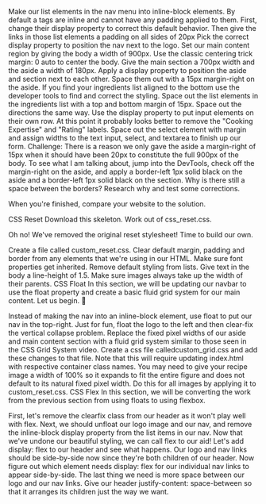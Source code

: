 Make our list elements in the nav menu into inline-block elements.
By default a tags are inline and cannot have any padding applied to them. First, change their display property to correct this default behavior. Then give the links in those list elements a padding on all sides of 20px
Pick the correct display property to position the nav next to the logo.
Set our main content region by giving the body a width of 900px.
Use the classic centering trick margin: 0 auto to center the body.
Give the main section a 700px width and the aside a width of 180px.
Apply a display property to position the aside and section next to each other. Space them out with a 15px margin-right on the aside.
If you find your ingredients list aligned to the bottom use the developer tools to find and correct the styling.
Space out the list elements in the ingredients list with a top and bottom margin of 15px.
Space out the directions the same way.
Use the display property to put input elements on their own row. At this point it probably looks better to remove the "Cooking Expertise" and "Rating" labels.
Space out the select element with margin and assign widths to the text input, select, and textarea to finish up our form.
Challenge: There is a reason we only gave the aside a margin-right of 15px when it should have been 20px to constitute the full 900px of the body. To see what I am talking about, jump into the DevTools, check off the margin-right on the aside, and apply a border-left 1px solid black on the aside and a border-left 1px solid black on the section. Why is there still a space between the borders? Research why and test some corrections.

When you're finished, compare your website to the solution.

CSS Reset
Download this skeleton. Work out of css_reset.css.

Oh no! We've removed the original reset stylesheet! Time to build our own.

Create a file called custom_reset.css.
Clear default margin, padding and border from any elements that we're using in our HTML.
Make sure font properties get inherited.
Remove default styling from lists.
Give text in the body a line-height of 1.5.
Make sure images always take up the width of their parents.
CSS Float
In this section, we will be updating our navbar to use the float property and create a basic fluid grid system for our main content. Let us begin. 🙏

Instead of making the nav into an inline-block element, use float to put our nav in the top-right.
Just for fun, float the logo to the left and then clear-fix the vertical collapse problem.
Replace the fixed pixel widths of our aside and main content section with a fluid grid system similar to those seen in the CSS Grid System video. Create a css file calledcustom_grid.css and add these changes to that file. Note that this will require updating index.html with respective container class names.
You may need to give your recipe image a width of 100% so it expands to fit the entire figure and does not default to its natural fixed pixel width. Do this for all images by applying it to custom_reset.css.
CSS Flex
In this section, we will be converting the work from the previous section from using floats to using flexbox.

First, let's remove the clearfix class from our header as it won't play well with flex.
Next, we should unfloat our logo image and our nav, and remove the inline-block display property from the list items in our nav.
Now that we've undone our beautiful styling, we can call flex to our aid! Let's add display: flex to our header and see what happens.
Our logo and nav links should be side-by-side now since they're both children of our header. Now figure out which element needs display: flex for our individual nav links to appear side-by-side.
The last thing we need is more space between our logo and our nav links. Give our header justify-content: space-between so that it arranges its children just the way we want.
